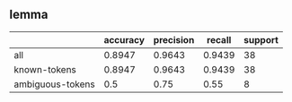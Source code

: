 
## lemma

|                  | accuracy | precision | recall | support |
|------------------|----------|-----------|--------|---------|
| all              | 0.8947   | 0.9643    | 0.9439 | 38      |
| known-tokens     | 0.8947   | 0.9643    | 0.9439 | 38      |
| ambiguous-tokens | 0.5      | 0.75      | 0.55   | 8       |

